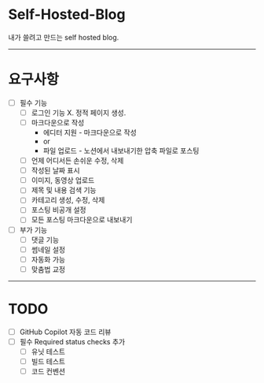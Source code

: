 # Self-Hosted-Blog
내가 쓸려고 만드는 self hosted blog.

---
# 요구사항

- [ ]  필수 기능
    - [ ]  로그인 기능 X. 정적 페이지 생성.
    - [ ]  마크다운으로 작성
        - 에디터 지원 - 마크다운으로 작성
        - or
        - 파일 업로드 - 노션에서 내보내기한 압축 파일로 포스팅
    - [ ]  언제 어디서든 손쉬운 수정, 삭제
    - [ ]  작성된 날짜 표시
    - [ ]  이미지, 동영상 업로드
    - [ ]  제목 및 내용 검색 기능
    - [ ]  카테고리 생성, 수정, 삭제
    - [ ]  포스팅 비공개 설정
    - [ ]  모든 포스팅 마크다운으로 내보내기
- [ ]  부가 기능
    - [ ]  댓글 기능
    - [ ]  썸네일 설정
    - [ ]  자동화 가능
    - [ ]  맞춤법 교정

---

# TODO

- [ ] GitHub Copilot 자동 코드 리뷰
- [ ] 필수 Required status checks 추가
  - [ ] 유닛 테스트
  - [ ] 빌드 테스트
  - [ ] 코드 컨벤션
